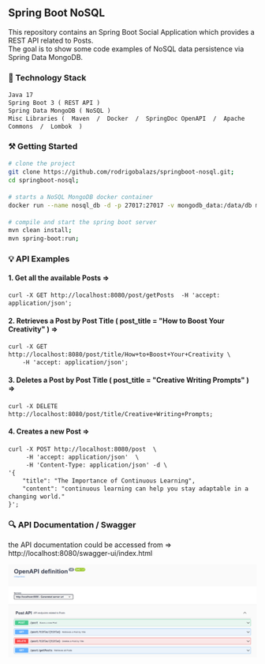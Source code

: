 ## Spring Boot NoSQL
This repository contains an Spring Boot Social Application which provides a REST API related to Posts.<br/>
The goal is to show some code examples of NoSQL data persistence via Spring Data MongoDB.

### 🔧 Technology Stack

```
Java 17
Spring Boot 3 ( REST API )
Spring Data MongoDB ( NoSQL )
Misc Libraries (  Maven  /  Docker  /  SpringDoc OpenAPI  /  Apache Commons  /  Lombok  )
```

### ⚒️ Getting Started

```bash
# clone the project
git clone https://github.com/rodrigobalazs/springboot-nosql.git;
cd springboot-nosql;

# starts a NoSQL MongoDB docker container
docker run --name nosql_db -d -p 27017:27017 -v mongodb_data:/data/db mongo;

# compile and start the spring boot server
mvn clean install;
mvn spring-boot:run;
```

### 💡 API Examples

#### 1. Get all the available Posts =>
```
curl -X GET http://localhost:8080/post/getPosts  -H 'accept: application/json';
```

#### 2. Retrieves a Post by Post Title ( post_title = "How to Boost Your Creativity" ) =>
```
curl -X GET http://localhost:8080/post/title/How+to+Boost+Your+Creativity \
    -H 'accept: application/json';
```

#### 3. Deletes a Post by Post Title ( post_title = "Creative Writing Prompts" ) =>
```
curl -X DELETE http://localhost:8080/post/title/Creative+Writing+Prompts;
```

#### 4. Creates a new Post =>
```
curl -X POST http://localhost:8080/post  \
     -H 'accept: application/json'  \
     -H 'Content-Type: application/json' -d \
'{
    "title": "The Importance of Continuous Learning",
    "content": "continuous learning can help you stay adaptable in a changing world."
}';
```

### 🔍 API Documentation / Swagger

the API documentation could be accessed from => http://localhost:8080/swagger-ui/index.html

![](https://github.com/rodrigobalazs/springboot-nosql/blob/main/src/main/resources/static/socialapp_api_swagger.png)